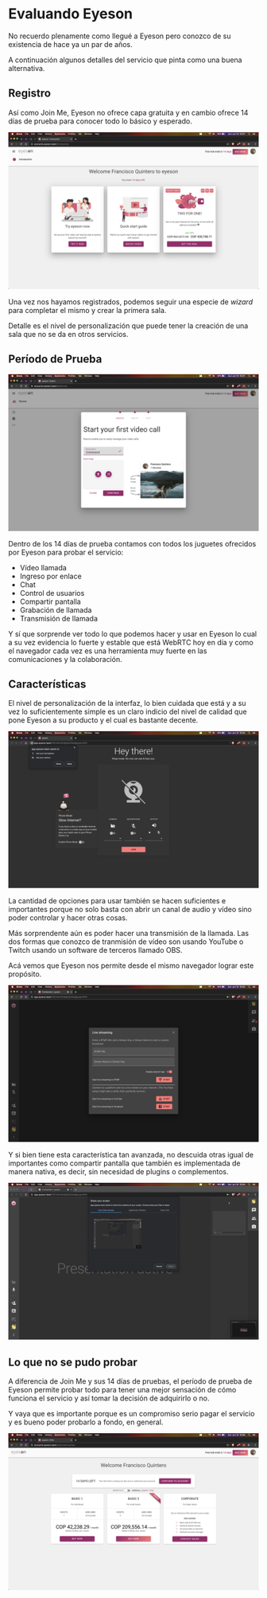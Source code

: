 # Evaluando Eyeson

No recuerdo plenamente como llegué a Eyeson pero conozco de su existencia de hace ya un par de años.

A continuación algunos detalles del servicio que pinta como una buena alternativa.

## Registro

Así como Join Me, Eyeson no ofrece capa gratuita y en cambio ofrece 14 días de prueba para conocer todo lo básico y esperado.

![registro](../images/eyeson/002-eyeson.png)

Una vez nos hayamos registrados, podemos seguir una especie de _wizard_ para completar el mismo y crear la primera sala.

Detalle es el nivel de personalización que puede tener la creación de una sala que no se da en otros servicios.

## Período de Prueba

![primera sala](../images/eyeson/003-eyeson.png)

Dentro de los 14 días de prueba contamos con todos los juguetes ofrecidos por Eyeson para probar el servicio:

- Vídeo llamada
- Ingreso por enlace
- Chat
- Control de usuarios
- Compartir pantalla
- Grabación de llamada
- Transmisión de llamada

Y sí que sorprende ver todo lo que podemos hacer y usar en Eyeson lo cual a su vez evidencia lo fuerte y estable que está WebRTC hoy en día y como el navegador cada vez es una herramienta muy fuerte en las comunicaciones y la colaboración.

## Características

El nivel de personalización de la interfaz, lo bien cuidada que está y a su vez lo suficientemente simple es un claro indicio del nivel de calidad que pone Eyeson a su producto y el cual es bastante decente.

![entrando a la sala](../images/eyeson/004-eyeson.png)

La cantidad de opciones para usar también se hacen suficientes e importantes porque no solo basta con abrir un canal de audio y vídeo sino poder controlar y hacer otras cosas.

Más sorprendente aún es poder hacer una transmisión de la llamada. Las dos formas que conozco de tranmisión de vídeo son usando YouTube o Twitch usando un software de terceros llamado OBS.

Acá vemos que Eyeson nos permite desde el mismo navegador lograr este propósito.

![transmision](../images/eyeson/006-eyeson.png)

Y si bien tiene esta característica tan avanzada, no descuida otras igual de importantes como compartir pantalla que también es implementada de manera nativa, es decir, sin necesidad de plugins o complementos.

![compartir pantalla](../images/eyeson/008-eyeson.png)

## Lo que no se pudo probar

A diferencia de Join Me y sus 14 días de pruebas, el período de prueba de Eyeson permite probar todo para tener una mejor sensación de cómo funciona el servicio y así tomar la decisión de adquirirlo o no.

Y vaya que es importante porque es un compromiso serio pagar el servicio y es bueno poder probarlo a fondo, en general.

![pagar eyeson](../images/eyeson/010-eyeson.png)
